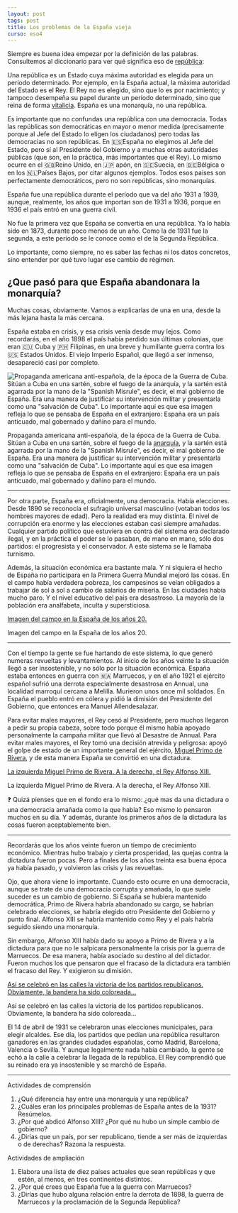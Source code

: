 ```yaml
---
layout: post
tags: post
title: Los problemas de la España vieja
curso: eso4
---
```


Siempre es buena idea empezar por la definición de las palabras. Consultemos al diccionario para ver qué significa eso de [república](https://dle.rae.es/rep%C3%BAblica?m=form):

Una república es un Estado cuya máxima autoridad es elegida para un período determinado. Por ejemplo, en la España actual, la máxima autoridad del Estado es el Rey. El Rey no es elegido, sino que lo es por nacimiento; y tampoco desempeña su papel durante un período determinado, sino que reina de forma [vitalicia](https://dle.rae.es/vitalicio?m=form). España es una monarquía, no una república.


Es importante que no confundas una república con una democracia. Todas las repúblicas son democráticas en mayor o menor medida (precisamente porque al Jefe del Estado lo eligen los ciudadanos) pero todas las democracias no son repúblicas. En <span class="flag">🇪🇸España</span> no elegimos al Jefe del Estado, pero sí al Presidente del Gobierno y a muchas otras autoridades públicas (que son, en la práctica, más importantes que el Rey). Lo mismo ocurre en el 🇬🇧Reino Unido, en 🇯🇵 apón, en 🇸🇪Suecia, en 🇧🇪Bélgica o en los 🇳🇱Países Bajos, por citar algunos ejemplos. Todos esos países son perfectamente democráticos, pero no son repúblicas, sino monarquías.

España fue una república durante el período que va del año 1931 a 1939, aunque, realmente, los años que importan son de 1931 a 1936, porque en 1936 el país entró en una guerra civil. 

No fue la primera vez que España se convertía en una república. Ya lo había sido en 1873, durante poco menos de un año. Como la de 1931 fue la segunda, a este período se le conoce como el de la Segunda República.

Lo importante, como siempre, no es saber las fechas ni los datos concretos, sino entender por qué tuvo lugar ese cambio de régimen.

## ¿Que pasó para que España abandonara la monarquía?

Muchas cosas, obviamente. Vamos a explicarlas de una en una, desde la más lejana hasta la más cercana.

España estaba en crisis, y esa crisis venía desde muy lejos. Como recordarás, en el año 1898 el país había perdido sus últimas colonias, que eran 🇨🇺 Cuba y 🇵🇭 Filipinas, en una breve y humillante guerra contra los 🇺🇸 Estados Unidos. El viejo Imperio Español, que llegó a ser inmenso, desapareció casi por completo.

![Propaganda americana anti-española, de la época de la Guerra de Cuba. Sitúan a Cuba en una sartén, sobre el fuego de la [anarquía](https://es.wikipedia.org/wiki/Anarqu%C3%ADa), y la sartén está agarrada por la mano de la "Spanish Misrule", es decir, el mal gobierno de España. Era una manera de justificar su intervención militar y presentarla como una "salvación de Cuba". Lo importante aquí es que esa imagen refleja lo que se pensaba de España en el extranjero: España era un país anticuado, mal gobernado y dañino para el mundo.](https://s3-us-west-2.amazonaws.com/secure.notion-static.com/f0c53f88-0bcd-4d62-85ff-4bfcdf199da8/Untitled.png)

Propaganda americana anti-española, de la época de la Guerra de Cuba. Sitúan a Cuba en una sartén, sobre el fuego de la [anarquía](https://es.wikipedia.org/wiki/Anarqu%C3%ADa), y la sartén está agarrada por la mano de la "Spanish Misrule", es decir, el mal gobierno de España. Era una manera de justificar su intervención militar y presentarla como una "salvación de Cuba". Lo importante aquí es que esa imagen refleja lo que se pensaba de España en el extranjero: España era un país anticuado, mal gobernado y dañino para el mundo.

---

Por otra parte, España era, oficialmente, una democracia. Había elecciones. Desde 1890 se  reconocía el sufragio universal masculino (votaban todos los hombres mayores de edad). Pero la realidad era muy distinta. El nivel de corrupción era enorme y las elecciones estaban casi siempre amañadas. Cualquier partido político que estuviera en contra del sistema era declarado ilegal, y en la práctica el poder se lo pasaban, de mano en mano, sólo dos partidos: el progresista y el conservador. A este sistema se le llamaba turnismo.

Además, la situación económica era bastante mala. Y ni siquiera el hecho de España no participara en la Primera Guerra Mundial mejoró las cosas. En el campo había verdadera pobreza, los campesinos se veían obligados a trabajar de sol a sol a cambio de salarios de miseria. En las ciudades había mucho paro. Y el nivel educativo del país era desastroso. La mayoría de la población era analfabeta, inculta y supersticiosa.

[Imagen del campo en la España de los años 20.](https://external-content.duckduckgo.com/iu/?u=https%3A%2F%2Flordprawn.files.wordpress.com%2F2015%2F10%2Fsegadores1950.jpg%3Fw%3D1200&f=1&nofb=1)

Imagen del campo en la España de los años 20.

---

Con el tiempo la gente se fue hartando de este sistema, lo que generó numeras revueltas y levantamientos. Al inicio de los años veinte la situación llegó a ser insostenible, y no sólo por la situación económica. España estaba entonces en guerra con 🇲🇦 Marruecos, y en el año 1921 el ejército español sufrió una derrota especialmente desastrosa en Annual, una localidad marroquí cercana a Melilla. Murieron unos once mil soldados. En España el pueblo entró en cólera y pidió la dimisión del Presidente del Gobierno, que entonces era Manuel Allendesalazar. 

Para evitar males mayores, el Rey cesó al Presidente, pero muchos llegaron a pedir su propia cabeza, sobre todo porque él mismo había apoyado personalmente la campaña militar que llevó al Desastre de Annual. Para evitar males mayores, el Rey tomó una decisión atrevida y peligrosa: apoyó el golpe de estado de un importante general del ejército, [Miguel Primo de Rivera](https://es.wikipedia.org/wiki/Miguel_Primo_de_Rivera), y de esta manera España se convirtió en una dictadura.

[La izquierda Miguel Primo de Rivera. A la derecha, el Rey Alfonso XIII.](https://external-content.duckduckgo.com/iu/?u=https%3A%2F%2Fsimboloabierto.files.wordpress.com%2F2014%2F08%2Fprimo-de-rivera-y-alfonso-xiii.jpg&f=1&nofb=1)

La izquierda Miguel Primo de Rivera. A la derecha, el Rey Alfonso XIII.


❓ Quizá pienses que en el fondo era lo mismo: ¿qué mas da una dictadura o una democracia amañada como la que había? Eso mismo lo pensaron muchos en su día. Y además, durante los  primeros años de la dictadura las cosas fueron aceptablemente bien.



---

Recordarás que los años veinte fueron un tiempo de crecimiento económico. Mientras hubo trabajo y cierta prosperidad, las quejas contra la dictadura fueron pocas. Pero a finales de los años treinta esa buena época ya había pasado, y volvieron las crisis y las revueltas. 

Ojo, que ahora viene lo importante. Cuando esto ocurre en una democracia, aunque se trate de una democracia corrupta y amañada, lo que suele suceder es un cambio de gobierno. Si España se hubiera mantenido democrática, Primo de Rivera habría abandonado su cargo, se habrían celebrado elecciones, se habría elegido otro Presidente del Gobierno y punto final. Alfonso XIII se habría mantenido como Rey y el país habría seguido siendo una monarquía.

Sin embargo, Alfonso XIII había dado su apoyo a Primo de Rivera y a la dictadura para que no le salpicara personalmente la crisis por la guerra de Marruecos. De esa manera, había asociado su destino al del dictador. Fueron muchos los que pensaron que el fracaso de la dictadura era  también el fracaso del Rey. Y exigieron su dimisión.

[Así se celebró en las calles la victoria de los partidos republicanos. Obviamente, la bandera ha sido coloreada...](https://external-content.duckduckgo.com/iu/?u=http%3A%2F%2F4.bp.blogspot.com%2F-p50Ch_MrOBI%2FT4iiaHPmjKI%2FAAAAAAAAAS4%2FP1dLkwCHq88%2Fs1600%2FII-republica.jpg&f=1&nofb=1)

Así se celebró en las calles la victoria de los partidos republicanos. Obviamente, la bandera ha sido coloreada...

El 14 de abril de 1931 se celebraron unas elecciones municipales, para elegir alcaldes. Ese día, los partidos que pedían una república resultaron ganadores en las grandes ciudades españolas, como Madrid, Barcelona, Valencia o Sevilla. Y aunque legalmente nada había cambiado, la gente se echó a la calle a celebrar la llegada de la república. El Rey comprendió que su reinado era ya insostenible y se marchó de España. 

---

Actividades de comprensión

1. ¿Qué diferencia hay entre una monarquía y una república?
2. ¿Cuáles eran los principales problemas de España antes de la 1931? Resúmelos.
3. ¿Por qué abdicó Alfonso XIII? ¿Por qué nu hubo un simple cambio de gobierno?
4. ¿Dirías que un país, por ser republicano, tiende a ser más de izquierdas o de derechas? Razona la respuesta.

Actividades de ampliación

1. Elabora una lista de diez países actuales que sean repúblicas y que estén, al menos, en tres continentes distintos.
2. ¿Por qué crees que España fue a la guerra con Marruecos?
3. ¿Dirías que hubo alguna relación entre la derrota de 1898, la guerra de Marruecos y la proclamación de la Segunda República?
